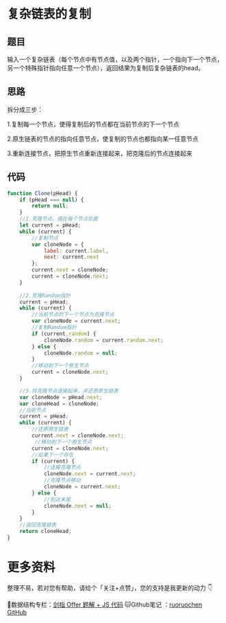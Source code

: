 # 复杂链表的复制

## 题目

输入一个复杂链表（每个节点中有节点值，以及两个指针，一个指向下一个节点，另一个特殊指针指向任意一个节点），返回结果为复制后复杂链表的head。

## 思路

拆分成三步：

1.复制每一个节点，使得复制后的节点都在当前节点的下一个节点

2.原生链表的节点的指向任意节点，使复制的节点也都指向某一任意节点

3.重新连接节点，把原生节点重新连接起来，把克隆后的节点连接起来

## 代码

```js
function Clone(pHead) {
    if (pHead === null) {
        return null;
    }
    //1.克隆节点，插在每个节点后面
    let current = pHead;
    while (current) {
        //复制节点
        var cloneNode = {
            label: current.label,
            next: current.next
        };
        current.next = cloneNode;
        current = cloneNode.next;
    }
    
    //2.克隆Random指针
    current = pHead;
    while (current) {
        //当前节点的下一个节点为克隆节点
        var cloneNode = current.next;
        //复制Ramdom指针
        if (current.random) {
            cloneNode.random = current.random.next;
        } else {
            cloneNode.random = null;
        }
        //移动到下一个原生节点
        current = cloneNode.next;
    }

    //3.将克隆节点连接起来，并还原原生链表
    var cloneNode = pHead.next;
    var cloneHead = cloneNode;
    //当前节点
    current = pHead;
    while (current) {
        //还原原生链表
        current.next = cloneNode.next;
         //移动到下一个原生节点
        current = cloneNode.next;
        //如果下一个存在
        if (current) {
            //连接克隆节点
            cloneNode.next = current.next;
            //克隆节点移动
            cloneNode = current.next;
        } else {
            //到达末尾
            cloneNode.next = null;
        }
    }
    //返回克隆链表
    return cloneHead;
}
```

# 更多资料

整理不易，若对您有帮助，请给个「关注+点赞」，您的支持是我更新的动力 👇

📖数据结构专栏：[剑指 Offer 题解 + JS 代码](https://blog.csdn.net/weixin_43786756/category_10716516.html) 
🐱Github笔记 ：[ruoruochen GitHub](https://github.com/ruoruochen/front-end-note)